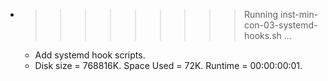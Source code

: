 * >>>>>>>>> Running inst-min-con-03-systemd-hooks.sh ...
  * Add systemd hook scripts.
  * Disk size = 768816K. Space Used = 72K. Runtime = 00:00:00:01.
